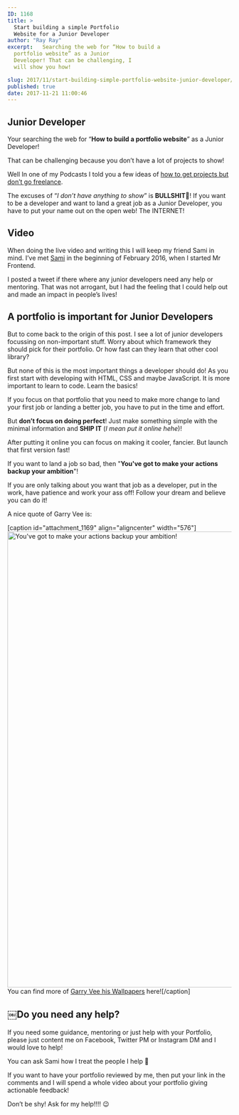 ```yaml
---
ID: 1168
title: >
  Start building a simple Portfolio
  Website for a Junior Developer
author: "Ray Ray"
excerpt:   Searching the web for “How to build a
  portfolio website” as a Junior
  Developer! That can be challenging, I
  will show you how!

slug: 2017/11/start-building-simple-portfolio-website-junior-developer/
published: true
date: 2017-11-21 11:00:46
---
```

<h2>Junior Developer</h2>
Your searching the web for “<strong>How to build a portfolio website</strong>” as a Junior Developer!

That can be challenging because you don’t have a lot of projects to show!

Well In one of my Podcasts I told you a few ideas of <a href="https://byrayray.dev/posts/2017-11-5-tips-landing-first-junior-web-development-job/" target="_blank" rel="noopener">how to get projects but don’t go freelance</a>.

The excuses of “<em>I don’t have anything to show</em>” is <strong>BULLSHIT&#x1f4e2;</strong>! If you want to be a developer and want to land a great job as a Junior Developer, you have to put your name out on the open web! The INTERNET!
<h2>Video</h2>

<Youtube url="https://youtu.be/1ibbd8CE6z4" />

When doing the live video and writing this I will keep my friend Sami in mind. I’ve met <a href="https://twitter.com/SamiADelgado" target="_blank" rel="noopener">Sami</a> in the beginning of February 2016, when I started Mr Frontend.

I posted a tweet if there where any junior developers need any help or mentoring. That was not arrogant, but I had the feeling that I could help out and made an impact in people’s lives!
<h2>A portfolio is important for Junior Developers</h2>
But to come back to the origin of this post. I see a lot of junior developers focussing on non-important stuff. Worry about which framework they should pick for their portfolio. Or how fast can they learn that other cool library?

But none of this is the most important things a developer should do! As you first start with developing with HTML, CSS and maybe JavaScript. It is more important to learn to code. Learn the basics!

If you focus on that portfolio that you need to make more change to land your first job or landing a better job, you have to put in the time and effort.

But <strong>don’t focus on doing perfect</strong>! Just make something simple with the minimal information and <strong>SHIP IT</strong> (<em>I mean put it online hehe</em>)!

After putting it online you can focus on making it cooler, fancier. But launch that first version fast!

If you want to land a job so bad, then "<strong>You've got to make your actions backup your ambition</strong>"!

If you are only talking about you want that job as a developer, put in the work, have patience and work your ass off! Follow your dream and believe you can do it!

A nice quote of Garry Vee is:

[caption id="attachment_1169" align="aligncenter" width="576"]<a href="https://medium.com/@garyvee/garyvee-wallpapers-9ce60c3674de"><img class="wp-image-1169 size-large" src="https://blog.mrfrontend.org/wp-content/uploads/2017/11/garry-vee-youve-got-to-make-your-actions-backup-your-ambition-576x1024.png" alt="You've got to make your actions backup your ambition!" width="576" height="1024" /></a> You can find more of <a href="https://medium.com/@garyvee/garyvee-wallpapers-9ce60c3674de" target="_blank" rel="noopener">Garry Vee his Wallpapers</a> here![/caption]
<h2>￼Do you need any help?</h2>
If you need some guidance, mentoring or just help with your Portfolio, please just content me on Facebook, Twitter PM or Instagram DM and I would love to help!

You can ask Sami how I treat the people I help 🙏

If you want to have your portfolio reviewed by me, then put your link in the comments and I will spend a whole video about your portfolio giving actionable feedback!

Don’t be shy! Ask for my help!!!! 😉